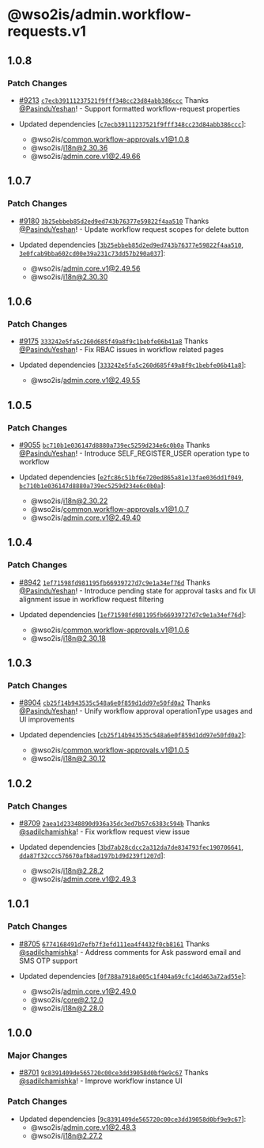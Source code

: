 # @wso2is/admin.workflow-requests.v1

## 1.0.8

### Patch Changes

- [#9213](https://github.com/wso2/identity-apps/pull/9213) [`c7ecb39111237521f9fff348cc23d84abb386ccc`](https://github.com/wso2/identity-apps/commit/c7ecb39111237521f9fff348cc23d84abb386ccc) Thanks [@PasinduYeshan](https://github.com/PasinduYeshan)! - Support formatted workflow-request properties

- Updated dependencies [[`c7ecb39111237521f9fff348cc23d84abb386ccc`](https://github.com/wso2/identity-apps/commit/c7ecb39111237521f9fff348cc23d84abb386ccc)]:
  - @wso2is/common.workflow-approvals.v1@1.0.8
  - @wso2is/i18n@2.30.36
  - @wso2is/admin.core.v1@2.49.66

## 1.0.7

### Patch Changes

- [#9180](https://github.com/wso2/identity-apps/pull/9180) [`3b25ebbeb85d2ed9ed743b76377e59822f4aa510`](https://github.com/wso2/identity-apps/commit/3b25ebbeb85d2ed9ed743b76377e59822f4aa510) Thanks [@PasinduYeshan](https://github.com/PasinduYeshan)! - Update workflow request scopes for delete button

- Updated dependencies [[`3b25ebbeb85d2ed9ed743b76377e59822f4aa510`](https://github.com/wso2/identity-apps/commit/3b25ebbeb85d2ed9ed743b76377e59822f4aa510), [`3e0fcab9bba602cd00e39a231c73dd57b290a037`](https://github.com/wso2/identity-apps/commit/3e0fcab9bba602cd00e39a231c73dd57b290a037)]:
  - @wso2is/admin.core.v1@2.49.56
  - @wso2is/i18n@2.30.30

## 1.0.6

### Patch Changes

- [#9175](https://github.com/wso2/identity-apps/pull/9175) [`333242e5fa5c260d685f49a8f9c1bebfe06b41a8`](https://github.com/wso2/identity-apps/commit/333242e5fa5c260d685f49a8f9c1bebfe06b41a8) Thanks [@PasinduYeshan](https://github.com/PasinduYeshan)! - Fix RBAC issues in workflow related pages

- Updated dependencies [[`333242e5fa5c260d685f49a8f9c1bebfe06b41a8`](https://github.com/wso2/identity-apps/commit/333242e5fa5c260d685f49a8f9c1bebfe06b41a8)]:
  - @wso2is/admin.core.v1@2.49.55

## 1.0.5

### Patch Changes

- [#9055](https://github.com/wso2/identity-apps/pull/9055) [`bc710b1e036147d8880a739ec5259d234e6c0b0a`](https://github.com/wso2/identity-apps/commit/bc710b1e036147d8880a739ec5259d234e6c0b0a) Thanks [@PasinduYeshan](https://github.com/PasinduYeshan)! - Introduce SELF_REGISTER_USER operation type to workflow

- Updated dependencies [[`e2fc86c51bf6e720ed865a81e13fae036dd1f049`](https://github.com/wso2/identity-apps/commit/e2fc86c51bf6e720ed865a81e13fae036dd1f049), [`bc710b1e036147d8880a739ec5259d234e6c0b0a`](https://github.com/wso2/identity-apps/commit/bc710b1e036147d8880a739ec5259d234e6c0b0a)]:
  - @wso2is/i18n@2.30.22
  - @wso2is/common.workflow-approvals.v1@1.0.7
  - @wso2is/admin.core.v1@2.49.40

## 1.0.4

### Patch Changes

- [#8942](https://github.com/wso2/identity-apps/pull/8942) [`1ef71598fd981195fb66939727d7c9e1a34ef76d`](https://github.com/wso2/identity-apps/commit/1ef71598fd981195fb66939727d7c9e1a34ef76d) Thanks [@PasinduYeshan](https://github.com/PasinduYeshan)! - Introduce pending state for approval tasks and fix UI alignment issue in workflow request filtering

- Updated dependencies [[`1ef71598fd981195fb66939727d7c9e1a34ef76d`](https://github.com/wso2/identity-apps/commit/1ef71598fd981195fb66939727d7c9e1a34ef76d)]:
  - @wso2is/common.workflow-approvals.v1@1.0.6
  - @wso2is/i18n@2.30.18

## 1.0.3

### Patch Changes

- [#8904](https://github.com/wso2/identity-apps/pull/8904) [`cb25f14b943535c548a6e0f859d1dd97e50fd0a2`](https://github.com/wso2/identity-apps/commit/cb25f14b943535c548a6e0f859d1dd97e50fd0a2) Thanks [@PasinduYeshan](https://github.com/PasinduYeshan)! - Unify workflow approval operationType usages and UI improvements

- Updated dependencies [[`cb25f14b943535c548a6e0f859d1dd97e50fd0a2`](https://github.com/wso2/identity-apps/commit/cb25f14b943535c548a6e0f859d1dd97e50fd0a2)]:
  - @wso2is/common.workflow-approvals.v1@1.0.5
  - @wso2is/i18n@2.30.12

## 1.0.2

### Patch Changes

- [#8709](https://github.com/wso2/identity-apps/pull/8709) [`2aea1d23348890d936a35dc3ed7b57c6383c594b`](https://github.com/wso2/identity-apps/commit/2aea1d23348890d936a35dc3ed7b57c6383c594b) Thanks [@sadilchamishka](https://github.com/sadilchamishka)! - Fix workflow request view issue

- Updated dependencies [[`3bd7ab28cdcc2a312da7de834793fec190706641`](https://github.com/wso2/identity-apps/commit/3bd7ab28cdcc2a312da7de834793fec190706641), [`dda87f32ccc576670afb8ad197b1d9d239f1207d`](https://github.com/wso2/identity-apps/commit/dda87f32ccc576670afb8ad197b1d9d239f1207d)]:
  - @wso2is/i18n@2.28.2
  - @wso2is/admin.core.v1@2.49.3

## 1.0.1

### Patch Changes

- [#8705](https://github.com/wso2/identity-apps/pull/8705) [`6774168491d7efb7f3efd111ea4f4432f0cb8161`](https://github.com/wso2/identity-apps/commit/6774168491d7efb7f3efd111ea4f4432f0cb8161) Thanks [@sadilchamishka](https://github.com/sadilchamishka)! - Address comments for Ask password email and SMS OTP support

- Updated dependencies [[`0f788a7918a005c1f404a69cfc14d463a72ad55e`](https://github.com/wso2/identity-apps/commit/0f788a7918a005c1f404a69cfc14d463a72ad55e)]:
  - @wso2is/admin.core.v1@2.49.0
  - @wso2is/core@2.12.0
  - @wso2is/i18n@2.28.0

## 1.0.0

### Major Changes

- [#8701](https://github.com/wso2/identity-apps/pull/8701) [`9c8391409de565720c00ce3dd39058d0bf9e9c67`](https://github.com/wso2/identity-apps/commit/9c8391409de565720c00ce3dd39058d0bf9e9c67) Thanks [@sadilchamishka](https://github.com/sadilchamishka)! - Improve workflow instance UI

### Patch Changes

- Updated dependencies [[`9c8391409de565720c00ce3dd39058d0bf9e9c67`](https://github.com/wso2/identity-apps/commit/9c8391409de565720c00ce3dd39058d0bf9e9c67)]:
  - @wso2is/admin.core.v1@2.48.3
  - @wso2is/i18n@2.27.2
